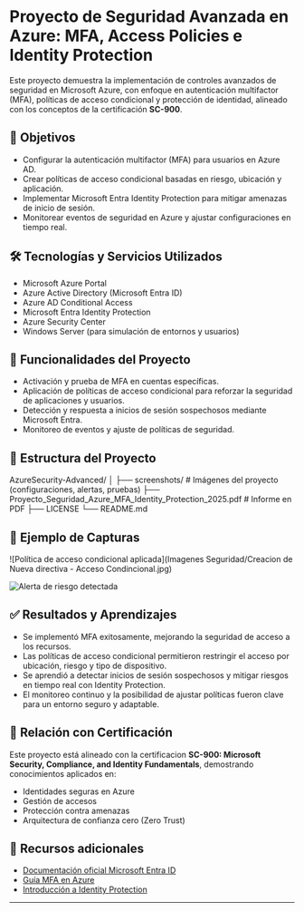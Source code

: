 # Proyecto de Seguridad Avanzada en Azure: MFA, Access Policies e Identity Protection

Este proyecto demuestra la implementación de controles avanzados de seguridad en Microsoft Azure, con enfoque en autenticación multifactor (MFA), políticas de acceso condicional y protección de identidad, alineado con los conceptos de la certificación **SC-900**.

## 📌 Objetivos

- Configurar la autenticación multifactor (MFA) para usuarios en Azure AD.
- Crear políticas de acceso condicional basadas en riesgo, ubicación y aplicación.
- Implementar Microsoft Entra Identity Protection para mitigar amenazas de inicio de sesión.
- Monitorear eventos de seguridad en Azure y ajustar configuraciones en tiempo real.

## 🛠 Tecnologías y Servicios Utilizados

- Microsoft Azure Portal  
- Azure Active Directory (Microsoft Entra ID)  
- Azure AD Conditional Access  
- Microsoft Entra Identity Protection  
- Azure Security Center  
- Windows Server (para simulación de entornos y usuarios)

## 🔐 Funcionalidades del Proyecto

- Activación y prueba de MFA en cuentas específicas.
- Aplicación de políticas de acceso condicional para reforzar la seguridad de aplicaciones y usuarios.
- Detección y respuesta a inicios de sesión sospechosos mediante Microsoft Entra.
- Monitoreo de eventos y ajuste de políticas de seguridad.

## 📂 Estructura del Proyecto

AzureSecurity-Advanced/
│
├── screenshots/ # Imágenes del proyecto (configuraciones, alertas, pruebas)
├── Proyecto_Seguridad_Azure_MFA_Identity_Protection_2025.pdf # Informe en PDF
├── LICENSE
└── README.md

## 📸 Ejemplo de Capturas

![Política de acceso condicional aplicada](Imagenes Seguridad/Creacion de Nueva directiva - Acceso Condincional.jpg)

![Alerta de riesgo detectada](screenshots/alerta-riesgo.png)

## ✅ Resultados y Aprendizajes

- Se implementó MFA exitosamente, mejorando la seguridad de acceso a los recursos.
- Las políticas de acceso condicional permitieron restringir el acceso por ubicación, riesgo y tipo de dispositivo.
- Se aprendió a detectar inicios de sesión sospechosos y mitigar riesgos en tiempo real con Identity Protection.
- El monitoreo continuo y la posibilidad de ajustar políticas fueron clave para un entorno seguro y adaptable.

## 📘 Relación con Certificación

Este proyecto está alineado con la certificacion **SC-900: Microsoft Security, Compliance, and Identity Fundamentals**, demostrando conocimientos aplicados en:

- Identidades seguras en Azure
- Gestión de accesos
- Protección contra amenazas
- Arquitectura de confianza cero (Zero Trust)

## 📎 Recursos adicionales

- [Documentación oficial Microsoft Entra ID](https://learn.microsoft.com/en-us/entra/identity/)
- [Guía MFA en Azure](https://learn.microsoft.com/en-us/azure/active-directory/authentication/tutorial-enable-azure-mfa)
- [Introducción a Identity Protection](https://learn.microsoft.com/en-us/azure/active-directory/identity-protection/overview-identity-protection)

---



